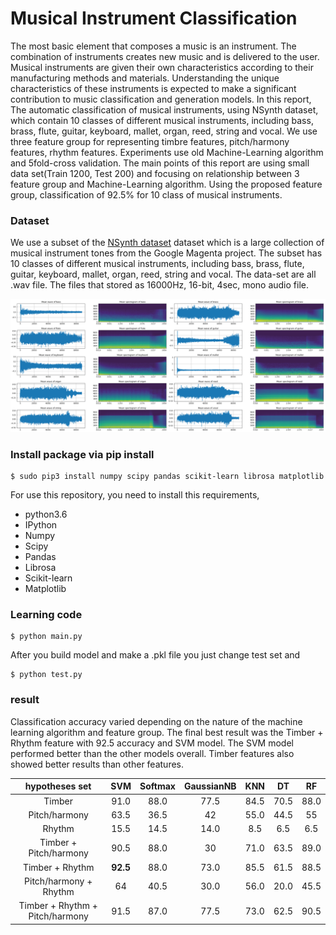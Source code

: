 # Musical Instrument Classification

The most basic element that composes a music is an instrument. The combination of instruments creates new music and is delivered to the user. Musical instruments are given their own characteristics according to their manufacturing methods and materials. Understanding the unique characteristics of these instruments is expected to make a significant contribution to music classification and generation models.
In this report, The automatic classification of musical instruments, using NSynth dataset, which contain 10 classes of different musical instruments, including bass, brass, flute, guitar, keyboard, mallet, organ, reed, string and vocal. We use three feature group for representing timbre features, pitch/harmony features, rhythm features. Experiments use old Machine-Learning algorithm and 5fold-cross validation. The main points of this report are using small data set(Train 1200, Test 200) and focusing on relationship between 3 feature group and Machine-Learning algorithm. Using the proposed feature group, classification of 92.5% for 10 class of musical instruments.

### Dataset
We use a subset of the [NSynth dataset](https://magenta.tensorflow.org/datasets/nsynth) dataset which is a large collection of musical instrument tones from the Google Magenta project. The subset has 10 classes of different musical instruments, including bass, brass, flute, guitar, keyboard, mallet, organ, reed, string and vocal. The data-set are all .wav file. The files that stored as 16000Hz, 16-bit, 4sec, mono audio file. 

<img src="/img/visualization.png">

### Install package via pip install
```
$ sudo pip3 install numpy scipy pandas scikit-learn librosa matplotlib
```

For use this repository, you need to install this requirements,
- python3.6
- IPython
- Numpy
- Scipy
- Pandas
- Librosa
- Scikit-learn
- Matplotlib

### Learning code
```
$ python main.py
```

After you build model and make a .pkl file you just change test set and   

```
$ python test.py
```

### result

Classification accuracy varied depending on the nature of the machine learning algorithm and feature group. The final best result was the Timber + Rhythm feature with 92.5 accuracy and SVM model. The SVM model performed better than the other models overall. Timber features also showed better results than other features.

hypotheses set | SVM | Softmax | GaussianNB | KNN | DT | RF
:---:|:---:|:---:|:---:|:---:|:---:|:---:
Timber | 91.0 | 88.0 | 77.5 | 84.5 | 70.5 | 88.0
Pitch/harmony | 63.5 | 36.5 | 42 | 55.0 | 44.5 | 55
Rhythm | 15.5 | 14.5 | 14.0 | 8.5 | 6.5 | 6.5
Timber + Pitch/harmony | 90.5 | 88.0 | 30 | 71.0 | 63.5 | 89.0
Timber + Rhythm | __92.5__ | 88.0 | 73.0 | 85.5 | 61.5 | 88.5
Pitch/harmony + Rhythm | 64 | 40.5 | 30.0 | 56.0 | 20.0 | 45.5 
Timber + Rhythm + Pitch/harmony | 91.5 | 87.0 | 77.5 | 73.0 | 62.5 | 90.5
